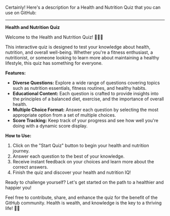 Certainly! Here's a description for a Health and Nutrition Quiz that you can use on GitHub:

---

**Health and Nutrition Quiz**

Welcome to the Health and Nutrition Quiz! 🥦🏋️‍♀️

This interactive quiz is designed to test your knowledge about health, nutrition, and overall well-being. Whether you're a fitness enthusiast, a nutritionist, or someone looking to learn more about maintaining a healthy lifestyle, this quiz has something for everyone.

**Features:**
- **Diverse Questions:** Explore a wide range of questions covering topics such as nutrition essentials, fitness routines, and healthy habits.
- **Educational Content:** Each question is crafted to provide insights into the principles of a balanced diet, exercise, and the importance of overall health.
- **Multiple Choice Format:** Answer each question by selecting the most appropriate option from a set of multiple choices.
- **Score Tracking:** Keep track of your progress and see how well you're doing with a dynamic score display.

**How to Use:**
1. Click on the "Start Quiz" button to begin your health and nutrition journey.
2. Answer each question to the best of your knowledge.
3. Receive instant feedback on your choices and learn more about the correct answers.
4. Finish the quiz and discover your health and nutrition IQ!

Ready to challenge yourself? Let's get started on the path to a healthier and happier you!

Feel free to contribute, share, and enhance the quiz for the benefit of the GitHub community. Health is wealth, and knowledge is the key to a thriving life! 💪🍏
